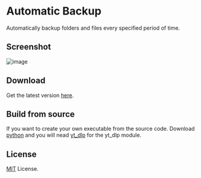# Automatic Backup

Automatically backup folders and files every specified period of time.

## Screenshot

![image](https://github.com/FLEX-TLB/Automatic-Backup/assets/111319882/194f1877-b87e-4a74-8ada-89b610633ee5)


## Download

Get the latest version [here](https://github.com/FLEX-TLB/Automatic-Backup/releases/latest).


## Build from source

If you want to create your own executable from the source code. Download [python](https://www.python.org/downloads/) and you will nead [yt_dlp](https://github.com/yt-dlp/yt-dlp) for the yt_dlp module.


## License

[MIT](LICENSE) License.
